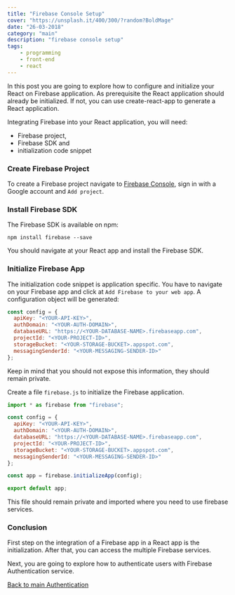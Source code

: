 ```yaml
---
title: "Firebase Console Setup"
cover: "https://unsplash.it/400/300/?random?BoldMage"
date: "26-03-2018"
category: "main"
description: "firebase console setup"
tags:
    - programming
    - front-end
    - react
---
```


In this post you are going to explore how to configure and initialize your React on Firebase application. As prerequisite the React application should already be initialized. If not, you can use create-react-app to generate a React application.

Integrating Firebase into your React application, you will need:

* Firebase project,
* Firebase SDK and
* initialization code snippet

### Create Firebase Project

To create a Firebase project navigate to <a href="https://console.firebase.google.com/" target="_blank">Firebase Console</a>, sign in with a Google account and `Add project`.

### Install Firebase SDK

The Firebase SDK is available on npm:

`npm install firebase --save`

You should navigate at your React app and install the Firebase SDK.

### Initialize Firebase App

The initialization code snippet is application specific. You have to navigate on your Firebase app and click at `Add Firebase to your web app`. A configuration object will be generated:

```javascript
const config = {
  apiKey: "<YOUR-API-KEY>",
  authDomain: "<YOUR-AUTH-DOMAIN>",
  databaseURL: "https://<YOUR-DATABASE-NAME>.firebaseapp.com",
  projectId: "<YOUR-PROJECT-ID>",
  storageBucket: "<YOUR-STORAGE-BUCKET>.appspot.com",
  messagingSenderId: "<YOUR-MESSAGING-SENDER-ID>"
};
```

Keep in mind that you should not expose this information, they should remain private.

Create a file `firebase.js` to initialize the Firebase application.

```javascript
import * as firebase from "firebase";

const config = {
  apiKey: "<YOUR-API-KEY>",
  authDomain: "<YOUR-AUTH-DOMAIN>",
  databaseURL: "https://<YOUR-DATABASE-NAME>.firebaseapp.com",
  projectId: "<YOUR-PROJECT-ID>",
  storageBucket: "<YOUR-STORAGE-BUCKET>.appspot.com",
  messagingSenderId: "<YOUR-MESSAGING-SENDER-ID>"
};

const app = firebase.initializeApp(config);

export default app;
```

This file should remain private and imported where you need to use firebase services.

### Conclusion

First step on the integration of a Firebase app in a React app is the initialization. After that, you can access the multiple Firebase services.

Next, you are going to explore how to authenticate users with Firebase Authentication service.

<div class="post-btns-container">
<a class="btn-flatmaterial" href="/react-on-firebase">
  <i class="fas fa-angle-left"></i>
  Back to main
</a>
<a class="btn-material next-btn" href="/firebase-authentication">
  Authentication
  <i class="fas fa-angle-right"></i>
</a>
</div>

